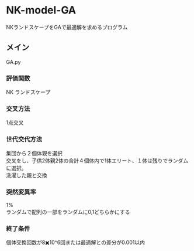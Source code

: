 # NK-model-GA
NKランドスケープをGAで最適解を求めるプログラム
## メイン
GA.py
### 評価関数
NK ランドスケープ
### 交叉方法
1点交叉
### 世代交代方法
集団から２個体親を選択  
交叉をし、子供2体親2体の合計４個体内で1体エリート、１体は残りでランダムに選択。  
洗濯した親と交換  
### 突然変異率
1%  
ランダムで配列の一部をランダムに0,1どちらかにする  
### 終了条件
個体交換回数が8✖️10^6回または最適解との差分が0.001以内